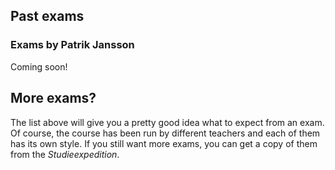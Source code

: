 ## Past exams


### Exams by Patrik Jansson

Coming soon!

## More exams?

The list above will give you a pretty good idea what to expect from an exam. Of
course, the course has been run by different teachers and each of them has its
own style. If you still want more exams, you can get a copy of them from the
*Studieexpedition*.
